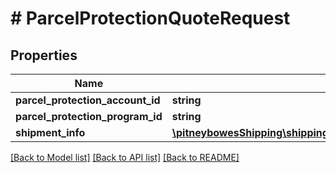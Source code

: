 # # ParcelProtectionQuoteRequest

## Properties

Name | Type | Description | Notes
------------ | ------------- | ------------- | -------------
**parcel_protection_account_id** | **string** |  | [optional] 
**parcel_protection_program_id** | **string** |  | [optional] 
**shipment_info** | [**\pitneybowesShipping\shippingApi.model\ParcelProtectionQuoteRequestShipmentInfo**](ParcelProtectionQuoteRequestShipmentInfo.md) |  | 

[[Back to Model list]](../../README.md#documentation-for-models) [[Back to API list]](../../README.md#documentation-for-api-endpoints) [[Back to README]](../../README.md)


